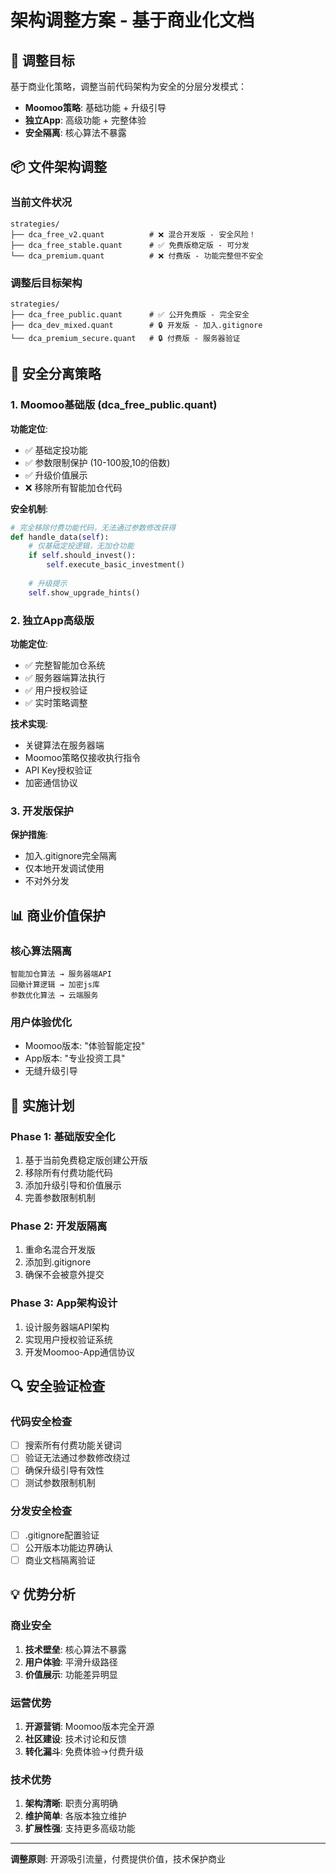 # 架构调整方案 - 基于商业化文档

## 🎯 调整目标
基于商业化策略，调整当前代码架构为安全的分层分发模式：
- **Moomoo策略**: 基础功能 + 升级引导
- **独立App**: 高级功能 + 完整体验
- **安全隔离**: 核心算法不暴露

## 📦 文件架构调整

### 当前文件状况
```
strategies/
├── dca_free_v2.quant          # ❌ 混合开发版 - 安全风险！
├── dca_free_stable.quant      # ✅ 免费版稳定版 - 可分发
└── dca_premium.quant          # ❌ 付费版 - 功能完整但不安全
```

### 调整后目标架构
```
strategies/
├── dca_free_public.quant      # ✅ 公开免费版 - 完全安全
├── dca_dev_mixed.quant        # 🔒 开发版 - 加入.gitignore
└── dca_premium_secure.quant   # 🔒 付费版 - 服务器验证
```

## 🔐 安全分离策略

### 1. Moomoo基础版 (dca_free_public.quant)
**功能定位**: 
- ✅ 基础定投功能
- ✅ 参数限制保护 (10-100股,10的倍数)
- ✅ 升级价值展示
- ❌ 移除所有智能加仓代码

**安全机制**:
```python
# 完全移除付费功能代码，无法通过参数修改获得
def handle_data(self):
    # 仅基础定投逻辑，无加仓功能
    if self.should_invest():
        self.execute_basic_investment()
    
    # 升级提示
    self.show_upgrade_hints()
```

### 2. 独立App高级版
**功能定位**:
- ✅ 完整智能加仓系统
- ✅ 服务器端算法执行
- ✅ 用户授权验证
- ✅ 实时策略调整

**技术实现**:
- 关键算法在服务器端
- Moomoo策略仅接收执行指令
- API Key授权验证
- 加密通信协议

### 3. 开发版保护
**保护措施**:
- 加入.gitignore完全隔离
- 仅本地开发调试使用
- 不对外分发

## 📊 商业价值保护

### 核心算法隔离
```
智能加仓算法 → 服务器端API
回撤计算逻辑 → 加密js库
参数优化算法 → 云端服务
```

### 用户体验优化
- Moomoo版本: "体验智能定投"
- App版本: "专业投资工具"
- 无缝升级引导

## 🚀 实施计划

### Phase 1: 基础版安全化
1. 基于当前免费稳定版创建公开版
2. 移除所有付费功能代码
3. 添加升级引导和价值展示
4. 完善参数限制机制

### Phase 2: 开发版隔离
1. 重命名混合开发版
2. 添加到.gitignore
3. 确保不会被意外提交

### Phase 3: App架构设计
1. 设计服务器端API架构
2. 实现用户授权验证系统
3. 开发Moomoo-App通信协议

## 🔍 安全验证检查

### 代码安全检查
- [ ] 搜索所有付费功能关键词
- [ ] 验证无法通过参数修改绕过
- [ ] 确保升级引导有效性
- [ ] 测试参数限制机制

### 分发安全检查  
- [ ] .gitignore配置验证
- [ ] 公开版本功能边界确认
- [ ] 商业文档隔离验证

## 💡 优势分析

### 商业安全
1. **技术壁垒**: 核心算法不暴露
2. **用户体验**: 平滑升级路径
3. **价值展示**: 功能差异明显

### 运营优势
1. **开源营销**: Moomoo版本完全开源
2. **社区建设**: 技术讨论和反馈
3. **转化漏斗**: 免费体验→付费升级

### 技术优势
1. **架构清晰**: 职责分离明确
2. **维护简单**: 各版本独立维护
3. **扩展性强**: 支持更多高级功能

---

**调整原则**: 开源吸引流量，付费提供价值，技术保护商业